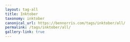 ```yaml
---
layout: tag-all
title: Inktober
taxonomy: inktober
canonical_url: https://bennorris.com/tags/inktober/all/
permalink: /tags/inktober/all/
gallery-link: true
---
```

